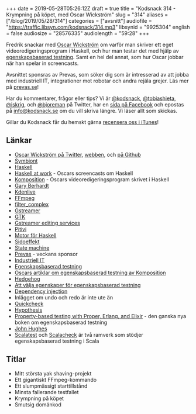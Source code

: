 +++
date = 2019-05-28T05:26:12Z
draft = true
title = "Kodsnack 314 - Krympning på köpet, med Oscar Wickström"
slug = "314"
aliases = ["/blog/2019/05/28/314"]
categories = ["avsnitt"]
audiofile = "https://traffic.libsyn.com/kodsnack/314.mp3"
libsynid = "9925304"
english = false
audiosize = "28576335"
audiolength = "59:28"
+++

Fredrik snackar med [Oscar Wickström](https://twitter.com/owickstrom) om varför man skriver ett eget videoredigeringsprogram i Haskell, och hur man testar det med hjälp av [egenskapsbaserad testning](https://hypothesis.works/articles/what-is-property-based-testing/). Samt en hel del annat, som hur Oscar jobbar när han spelar in screencasts.

Avsnittet sponsras av Prevas, som söker dig som är intresserad av att jobba med industriell IT, integrationer mot robotar och andra rejäla grejer. Läs mer på [prevas.se](https://prevas.se/)!

Har du kommentarer, frågor eller tips? Vi är [@kodsnack](https://www.twitter.com/kodsnack), [@tobiashieta](https://www.twitter.com/tobiashieta), [@iskrig](https://www.twitter.com/iskrig), och [@bjoreman](https://www.twitter.com/bjoreman) på Twitter, har en [sida på Facebook](https://www.facebook.com/kodsnack) och epostas på [info@kodsnack.se](mailto:info@kodsnack.se) om du vill skriva längre. Vi läser allt som skickas.

Gillar du Kodsnack får du hemskt gärna [recensera oss i iTunes](http://itunes.apple.com/se/podcast/kodsnack/id561631498?l=en)!

## Länkar ##
* [Oscar Wickström på Twitter](https://twitter.com/owickstrom), [webben](https://wickstrom.tech), och [på Github](https://github.com/owickstrom/)
* [Symbiont](https://symbiont.io/)
* [Haskell](https://www.haskell.org/)
* [Haskell at work](https://haskell-at-work.com/) - Oscars screencasts om Haskell
* [Komposition](https://owickstrom.github.io/komposition/) - Oscars videoredigeringsprogram skrivet i Haskell
* [Gary Berhardt](https://twitter.com/garybernhardt?ref_src=twsrc%5Eappleosx%7Ctwcamp%5Esafari%7Ctwgr%5Eprofile)
* [Kdenlive](https://kdenlive.org/en/)
* [FFmpeg](https://ffmpeg.org/)
* [filter_complex](https://ffmpeg.org/ffmpeg-filters.html)
* [Gstreamer](https://gstreamer.freedesktop.org/)
* [GTK](https://en.wikipedia.org/wiki/GTK)
* [Gstreamer editing services](https://gstreamer.freedesktop.org/data/doc/gstreamer/head/gstreamer-editing-services/html/ch01.html)
* [Pitivi](http://www.pitivi.org/)
* [Motor för Haskell](https://hackage.haskell.org/package/motor)
* [Sidoeffekt](https://en.wikipedia.org/wiki/Side_effect)
* [State machine](https://en.wikipedia.org/wiki/Finite-state_machine)
* [Prevas](https://prevas.se/) - veckans sponsor
* [Industriell IT](https://sv.wikipedia.org/wiki/Industri_4.0)
* [Egenskapsbaserad testning](https://hypothesis.works/articles/what-is-property-based-testing/)
* [Oscars artiklar om egenskapsbaserad testning av Komposition](https://wickstrom.tech/programming/2019/03/02/property-based-testing-in-a-screencast-editor-introduction.html)
* [Hedgehog](https://hedgehog.qa)
* [Att välja egenskaper för egenskapsbaserad testning](https://fsharpforfunandprofit.com/posts/property-based-testing-2/)
* [Dependency injection](https://en.wikipedia.org/wiki/Dependency_injection)
* Inlägget om undo och redo är inte ute än
* [Quickcheck](https://en.wikipedia.org/wiki/QuickCheck)
* [Hypothesis](https://hypothesis.readthedocs.io/en/latest/)
* [Property-based testing with Proper, Erlang, and Elixir](https://www.propertesting.com/) - den ganska nya boken om egenskapsbaserad testning
* [John Hughes](https://en.wikipedia.org/wiki/John_Hughes_%28computer_scientist%29)
* [Scalatest](http://www.scalatest.org/user_guide/property_based_testing) och [Scalacheck](https://www.scalacheck.org/) är två ramverk som stödjer egenskapsbaserad testning i Scala

## Titlar ##
* Mitt största yak shaving-projekt
* Ett gigantiskt FFmpeg-kommando
* Ett slumpmässigt starttillstånd
* Minsta fallerande testfallet
* Krympning på köpet
* Smutsig domänkod
